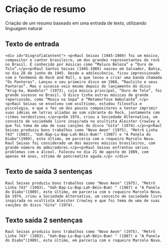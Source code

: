 # Criação de resumo
Criação de um resumo baseado em uma entrada de texto, utilizando linguagem natural

## Texto de entrada
```<div id="biografiaContent"> <p>Raul Seixas (1945-1989) foi um músico, compositor e cantor brasileiro, um dos grandes representantes do rock no Brasil. É conhecido por músicas como “Maluco Beleza” e “Ouro de Tolo”.</p><p>Raul Santos Seixas (1945-1989) nasceu em Salvador, Bahia, no dia 28 de junho de 1945. Desde a adolescência, ficou impressionado com o fenômeno do Rock and Roll, o que levou a criar uma banda chamada "Os Panteras". Lançou o seu primeiro disco em 1968, “Raulzito e seus Panteras”. Mas o sucesso veio mesmo depois do lançamento do disco “Krig-ha, Bandolo!” (1973), cuja música principal, “Ouro de Tolo”, fez grande sucesso no Brasil. O disco tinha outras músicas de grande repercussão, como “Mosca na Sopa” e “Metamorfose Ambulante”.</p><p>Raul Seixas se envolveu com ocultismo, estudou filosofia e psicologia, o que o fez um dos poucos compositores a tentar imprimir suas idéias em letras aliadas ao som vibrante do Rock, juntamente com ritmos nordestinos.</p><p>Em 1974, criou a Sociedade Alternativa, um conceito de sociedade livre inspirada no ocultista Aleister Crowley e que foi tema de uma de suas canções do disco "Gita" (1974).</p><p>Raul Seixas produziu bons trabalhos como "Novo Aeon" (1975), "Metrô Linha 743" (1983), "Uah-Bap-Lu-Bap-Lah-Béin-Bum!" (1987) e "A Panela do Diabo"(1989), este último, em parceria com o roqueiro Marcelo Nova. Raul Seixas foi considerado um dos maiores músicos brasileiros, com grande número de admiradores.</p><p>Raul Seixas enfrentou sérios problemas com o álcool. Faleceu no dia 21 de agosto de 1989, com apenas 44 anos, vítima de pancreatite aguda.</p> </div>```

## Texto de saída 3 sentenças
```Raul Seixas produziu bons trabalhos como "Novo Aeon" (1975), "Metrô Linha 743" (1983), "Uah-Bap-Lu-Bap-Lah-Béin-Bum! " (1987) e "A Panela do Diabo"(1989), este último, em parceria com o roqueiro Marcelo Nova. Em 1974, criou a Sociedade Alternativa, um conceito de sociedade livre inspirada no ocultista Aleister Crowley e que foi tema de uma de suas canções do disco "Gita" (1974).```

## Texto saída 2 sentenças
```Raul Seixas produziu bons trabalhos como "Novo Aeon" (1975), "Metrô Linha 743" (1983), "Uah-Bap-Lu-Bap-Lah-Béin-Bum! " (1987) e "A Panela do Diabo"(1989), este último, em parceria com o roqueiro Marcelo Nova.```